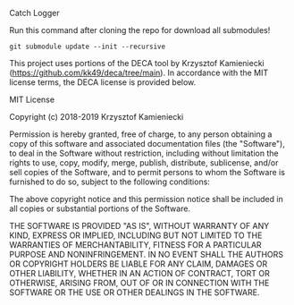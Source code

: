Catch Logger

Run this command after cloning the repo for download all submodules!

```
git submodule update --init --recursive
```

This project uses portions of the DECA tool by Krzysztof Kamieniecki (https://github.com/kk49/deca/tree/main).
In accordance with the MIT license terms, the DECA license is provided below.

MIT License

Copyright (c) 2018-2019 Krzysztof Kamieniecki

Permission is hereby granted, free of charge, to any person obtaining a copy
of this software and associated documentation files (the "Software"), to deal
in the Software without restriction, including without limitation the rights
to use, copy, modify, merge, publish, distribute, sublicense, and/or sell
copies of the Software, and to permit persons to whom the Software is
furnished to do so, subject to the following conditions:

The above copyright notice and this permission notice shall be included in all
copies or substantial portions of the Software.

THE SOFTWARE IS PROVIDED "AS IS", WITHOUT WARRANTY OF ANY KIND, EXPRESS OR
IMPLIED, INCLUDING BUT NOT LIMITED TO THE WARRANTIES OF MERCHANTABILITY,
FITNESS FOR A PARTICULAR PURPOSE AND NONINFRINGEMENT. IN NO EVENT SHALL THE
AUTHORS OR COPYRIGHT HOLDERS BE LIABLE FOR ANY CLAIM, DAMAGES OR OTHER
LIABILITY, WHETHER IN AN ACTION OF CONTRACT, TORT OR OTHERWISE, ARISING FROM,
OUT OF OR IN CONNECTION WITH THE SOFTWARE OR THE USE OR OTHER DEALINGS IN THE
SOFTWARE.
